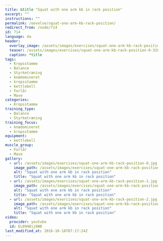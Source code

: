 ```yaml
---
title: &title "Squat with one arm kb in rack position"
excerpt: ""
instructions: ""
permalink: /oevelse/squat-one-arm-kb-rack-position/
redirect_from: /node/714
id: 714
language: da
header:
  overlay_image: /assets/images/exercises/squat-one-arm-kb-rack-position-0.jpg
  teaser: /assets/images/exercises/squat-one-arm-kb-rack-position-0-320.jpg
  caption: *title
tags:
  - Kropsstamme
  - Balance
  - Styrketræning
  - knædomineret
  - kropsstamme
  - kettlebell
  - Forlår
  - Mave
categories:
  - Kropsstamme
training_type: 
  - Balance
  - Styrketræning
training_focus: 
  - knædomineret
  - kropsstamme
equipment:
  - kettlebell
muscle_group:
  - Forlår
  - Mave
gallery:
  - url: /assets/images/exercises/squat-one-arm-kb-rack-position-0.jpg
    image_path: /assets/images/exercises/squat-one-arm-kb-rack-position-0-320.jpg
    alt: "Squat with one arm kb in rack position"
    title: "Squat with one arm kb in rack position"
  - url: /assets/images/exercises/squat-one-arm-kb-rack-position-1.jpg
    image_path: /assets/images/exercises/squat-one-arm-kb-rack-position-1-320.jpg
    alt: "Squat with one arm kb in rack position"
    title: "Squat with one arm kb in rack position"
  - url: /assets/images/exercises/squat-one-arm-kb-rack-position-2.jpg
    image_path: /assets/images/exercises/squat-one-arm-kb-rack-position-2-320.jpg
    alt: "Squat with one arm kb in rack position"
    title: "Squat with one arm kb in rack position"
video:
  provider: youtube
  id: EL0948ij6W8
last_modified_at: 2016-10-18T07:17:24Z
---
```



